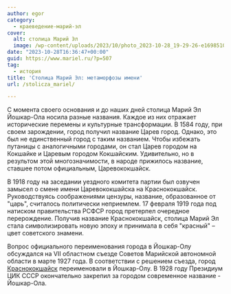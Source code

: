 ```yaml
---
author: egor
category:
  - краеведение-марий-эл
cover:
  alt: столица Марий Эл
  image: /wp-content/uploads/2023/10/photo_2023-10-28_19-29-26-e1698510715538.jpg
date: "2023-10-28T16:36:47+00:00"
guid: https://www.mariel.ru/?p=507
tag:
  - история
title: 'Столица Марий Эл: метаморфозы имени'
url: /stolicza_mariel/

---
```

С момента своего основания и до наших дней столица Марий Эл Йошкар-Ола носила разные названия. Каждое из них отражает исторические перемены и культурные трансформации. В 1584 году, при своем зарождении, город получил название Царев город. Однако, это был не единственный город с таким названием. Чтобы избежать путаницы с аналогичными городами, он стал Царев городом на Кокшайке и Царевым городом Кокшайским. Удивительно, но в результом этой многозначимости, в народе прижилось название, ставшее потом официальным, Царевококшайск.

В 1918 году на заседании уездного комитета партии был озвучен замысел о смене имени Царевококшайска на Краснококшайск. Руководствуясь соображениями цензуры, название, образованное от "царь", считалось политически неприемлем. 17 февраля 1919 года под натиском правительства РСФСР город претерпел очередное перерождение. Получив название Краснококшайск, столица Марий Эл стала символизировать новую эпоху и принимала в себя "красный" – цвет советского знамени.

Вопрос официального переименования города в Йошкар-Олу обсуждался на VII областном съезде Советов Марийской автономной области в марте 1927 года. В соответствии с решением съезда, город [Краснококшайск](/yoshkar-ola/) переименовали в Йошкар-Олу. В 1928 году Президиум ЦИК СССР окончательно закрепил за городом современное название - Йошкар-Ола.
